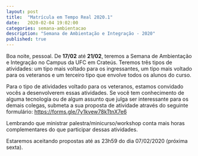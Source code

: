 ```yaml
---
layout: post
title:  "Matrícula em Tempo Real 2020.1"
date:   2020-02-04 19:02:00
categories: semana-ambientacao
description: "Semana de Ambientação e Integração - 2020"
published: true
---
```


Boa noite, pessoal. De **17/02** até **21/02**, teremos a Semana de Ambientação e Integração no Campus da UFC em Crateús. Teremos três tipos de atividades: um tipo mais voltado para os ingressantes, um tipo mais voltado para os veteranos e um terceiro tipo que envolve todos os alunos do curso.

Para o tipo de atividades voltado para os veteranos, estamos convidado vocês a desenvolverem essas atividades. Se você tem conhecimento de alguma tecnologia ou de algum assunto que julga ser interessante para os demais colegas, submeta a sua proposta de atividade através do seguinte formulário: https://forms.gle/7y1kvew78kTtnX7e6

Lembrando que ministrar palestra/minicurso/workshop conta mais horas complementares do que participar dessas atividades.

Estaremos aceitando propostas até as 23h59 do dia 07/02/2020 (próxima sexta).
